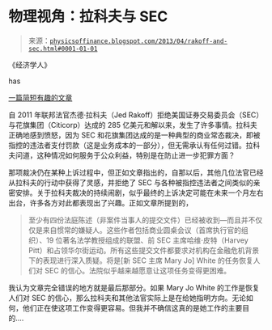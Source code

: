 <!--yml

分类：未分类

日期：2024-05-18 06:57:07

-->

# 物理视角：拉科夫与 SEC

> 来源：[`physicsoffinance.blogspot.com/2013/04/rakoff-and-sec.html#0001-01-01`](http://physicsoffinance.blogspot.com/2013/04/rakoff-and-sec.html#0001-01-01)

《经济学人》

has

[一篇简短有趣的文章](http://www.economist.com/news/finance-and-economics/21576132-rejections-settlements-financial-institutions-are-catching-rakoffs?fsrc=rss%7Cfec)

自 2011 年联邦法官杰德·拉科夫（Jed Rakoff）拒绝美国证券交易委员会（SEC）与花旗集团（Citicorp）达成的 285 亿美元和解以来，发生了许多事情。拉科夫正确地感到愤怒，因为 SEC 和花旗集团达成的是一种典型的商业常态裁决，即被指控的违法者支付罚款（这是业务成本的一部分），但无需承认有任何过错。拉科夫问道，这种情况如何服务于公众利益，特别是在防止进一步犯罪方面？

那项裁决仍在某种上诉过程中，但正如文章指出的，自那以后，其他几位法官已经从拉科夫的行动中获得了灵感，并拒绝了 SEC 与各种被指控违法者之间类似的亲密安排。关于拉科夫裁决的持续闹剧，似乎最终的上诉决定可能在未来一个月左右出台，许多各方对此都表现出了兴趣。正如文章所提到的，

> 至少有四份法庭陈述（非案件当事人的提交文件）已经被收到—而且并不仅仅是来自惯常的嫌疑人。这些作者包括商业圆桌会议（首席执行官的组织）、19 位著名法学教授组成的联盟、前 SEC 主席哈维·皮特（Harvey Pitt）和占领华尔街运动。所有这些提交文件都要求对机构在金融危机背景下的表现进行深入质疑。将是[新 SEC 主席 Mary Jo] White 的任务恢复人们对 SEC 的信心。法院似乎越来越愿意让这项任务变得更困难。

我认为文章完全错误的地方就是最后那部分。如果 Mary Jo White 的工作是恢复人们对 SEC 的信心，那么拉科夫和其他法官实际上是在给她指明方向。无论如何，他们正在使这项工作变得更容易。但我并不确信这真的是她工作的主要目的....
